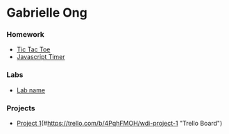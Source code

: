 # Gabrielle Ong

### Homework 
* [Tic Tac Toe](#https://github.com/gabrielleong/tic-tac-toe.git)
* [Javascript Timer](#https://github.com/gabrielleong/javascript-timer.git)

### Labs 
* [Lab name](#link_to_your_lab_repo)

### Projects 
* [Project 1](#link_to_your_project_repo)(#https://trello.com/b/4PqhFMOH/wdi-project-1 "Trello Board")
